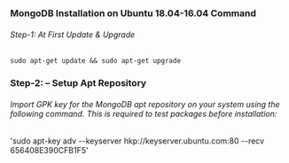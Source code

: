 ### MongoDB Installation on Ubuntu 18.04-16.04 Command
###### Step-1: At First Update & Upgrade
`sudo apt-get update && sudo apt-get upgrade`
### Step-2: – Setup Apt Repository
###### Import GPK key for the MongoDB apt repository on your system using the following command. This is required to test packages before installation:
'sudo apt-key adv --keyserver hkp://keyserver.ubuntu.com:80 --recv 656408E390CFB1F5'
